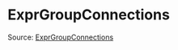 # ExprGroupConnections

Source: [ExprGroupConnections](../../../csrc/device_lower/pass/expr_sort.cpp#L70)
